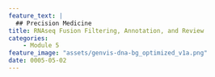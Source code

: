 ```yaml
---
feature_text: |
  ## Precision Medicine
title: RNAseq Fusion Filtering, Annotation, and Review
categories:
    - Module 5
feature_image: "assets/genvis-dna-bg_optimized_v1a.png"
date: 0005-05-02
---
```


